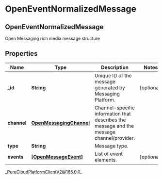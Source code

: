 # OpenEventNormalizedMessage

## OpenEventNormalizedMessage
Open Messaging rich media message structure

## Properties

|Name | Type | Description | Notes|
|------------ | ------------- | ------------- | -------------|
| **_id** | **String** | Unique ID of the message generated by Messaging Platform. | [optional] |
| **channel** | [**OpenMessagingChannel**](OpenMessagingChannel) | Channel-specific information that describes the message and the message channel/provider. | |
| **type** | **String** | Message type. | |
| **events** | [**[OpenMessageEvent]**]([OpenMessageEvent]) | List of event elements. | [optional] |



_PureCloudPlatformClientV2@165.0.0_
